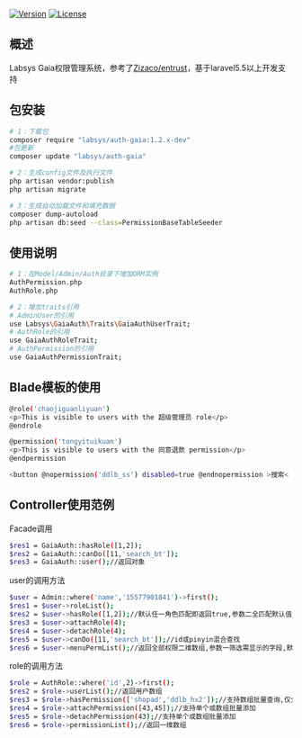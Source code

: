 [![Version](https://img.shields.io/badge/worden-auth--gaia-brightgreen.svg)](https://packagist.org/packages/labsys/auth-gaia)
[![License](https://poser.pugx.org/zizaco/entrust/license.svg)](https://packagist.org/packages/labsys/auth-gaia)
## 概述

Labsys Gaia权限管理系统，参考了[Zizaco/entrust](https://github.com/Zizaco/entrust)，基于laravel5.5以上开发支持

## 包安装

```bash
# 1：下载包
composer require "labsys/auth-gaia:1.2.x-dev"
#包更新
composer update "labsys/auth-gaia"

# 2：生成config文件及执行文件
php artisan vendor:publish
php artisan migrate

# 3：生成自动加载文件和填充数据
composer dump-autoload
php artisan db:seed --class=PermissionBaseTableSeeder
```
## 使用说明
```bash
# 1：在Model/Admin/Auth目录下增加ORM实例
AuthPermission.php
AuthRole.php

# 2：增加traits引用
# AdminUser的引用
use Labsys\GaiaAuth\Traits\GaiaAuthUserTrait;
# AuthRole的引用
use GaiaAuthRoleTrait;
# AuthPermission的引用
use GaiaAuthPermissionTrait;
```
## Blade模板的使用
```bash
@role('chaojiguanliyuan')
<p>This is visible to users with the 超级管理员 role</p>
@endrole

@permission('tongyituikuan')
<p>This is visible to users with the 同意退款 permission</p>
@endpermission

<button @nopermission('ddlb_ss') disabled=true @endnopermission >搜索< /button>
```
## Controller使用范例
Facade调用
```bash
$res1 = GaiaAuth::hasRole([1,2]);
$res2 = GaiaAuth::canDo([11,'search_bt']);
$res3 = GaiaAuth::user();//返回对象
```

user的调用方法
```bash
$user = Admin::where('name','15577901841')->first();
$res1 = $user->roleList();
$res2 = $user->hasRole([1,2]);//默认任一角色匹配即返回true,参数二全匹配默认值为false
$res3 = $user->attachRole(4);
$res4 = $user->detachRole(4);
$res5 = $user->canDo([11,'search_bt']);//id或pinyin混合查找
$res6 = $user->menuPermList();//返回全部权限二维数组,参数一筛选需显示的字段,默认为[],参数二是否需树形排序,默认为true
```
role的调用方法
```bash
$role = AuthRole::where('id',2)->first();
$res2 = $role->userList();//返回用户数组
$res3 = $role->hasPermission(['shopad','ddlb_hx2']);//支持数组批量查询,仅全匹配才返回true
$res4 = $role->attachPermission([43,45]);//支持单个或数组批量添加
$res5 = $role->detachPermission(43);//支持单个或数组批量添加
$res6 = $role->permissionList();//返回一维数组
```
